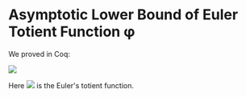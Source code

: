 # Asymptotic Lower Bound of Euler Totient Function φ

We proved in Coq:

<img src="https://render.githubusercontent.com/render/math?math=\forall n\geq 2: \quad \frac{\phi(n)}{n} \geq \frac{1}{e^2 \lfloor \log_2 n\rfloor}.">

Here <img src="https://render.githubusercontent.com/render/math?math=\phi"> is the Euler's totient function.
